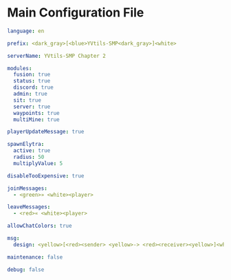 # Main Configuration File

```yaml
language: en
```

```yaml
prefix: <dark_gray>[<blue>YVtils-SMP<dark_gray>]<white>
```

```yaml
serverName: YVtils-SMP Chapter 2
```

```yaml
modules:
  fusion: true
  status: true
  discord: true
  admin: true
  sit: true
  server: true
  waypoints: true
  multiMine: true
```

```yaml
playerUpdateMessage: true
```

```yaml
spawnElytra:
  active: true
  radius: 50
  multiplyValue: 5
```

```yaml
disableTooExpensive: true
```

```yaml
joinMessages:
  - <green>» <white><player>
```

```yaml
leaveMessages:
  - <red>« <white><player>
```

```yaml
allowChatColors: true
```

```yaml
msg:
  design: <yellow>[<red><sender> <yellow>-> <red><receiver><yellow>]<white> <message>
```

```yaml
maintenance: false
```

```yaml
debug: false
```
